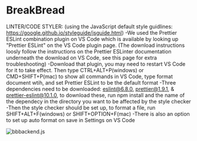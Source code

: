 # BreakBread

LINTER/CODE STYLER:
(using the JavaScript default style guidlines: https://google.github.io/styleguide/jsguide.html)
-We used the Prettier ESLint combination plugin on VS Code which is available by looking up "Prettier ESLint" on the VS Code plugin page.
(The download instructions loosly follow the instructions on the Prettier ESLinter documentation underneath the download on VS Code, see this page for extra troubleshooting)
-Download that plugin, you may need to restart VS Code for it to take effect. Then type CTRL+ALT+P(windows) or CMD+SHIFT+P(mac) to show all commands in VS Code, type format document wtih, and set Prettier ESLint to be the default format
-Three dependencies need to be downloaded: eslint@6.8.0, prettier@1.9.1, & prettier-eslint@10.1.0, to download these, run npm install and the name of the dependecy in the directory you want to be affected by the style checker
-Then the style checker should be set up, to format a file, run SHIFT+ALT+F(windows) or SHIFT+OPTION+F(mac)
-There is also an option to set up auto format on save in Settings on VS Code

![bbbackend.js](https://github.com/MohamedCheour98/BreakBread/actions/workflows/bbbackend.js.yml/badge.svg)
